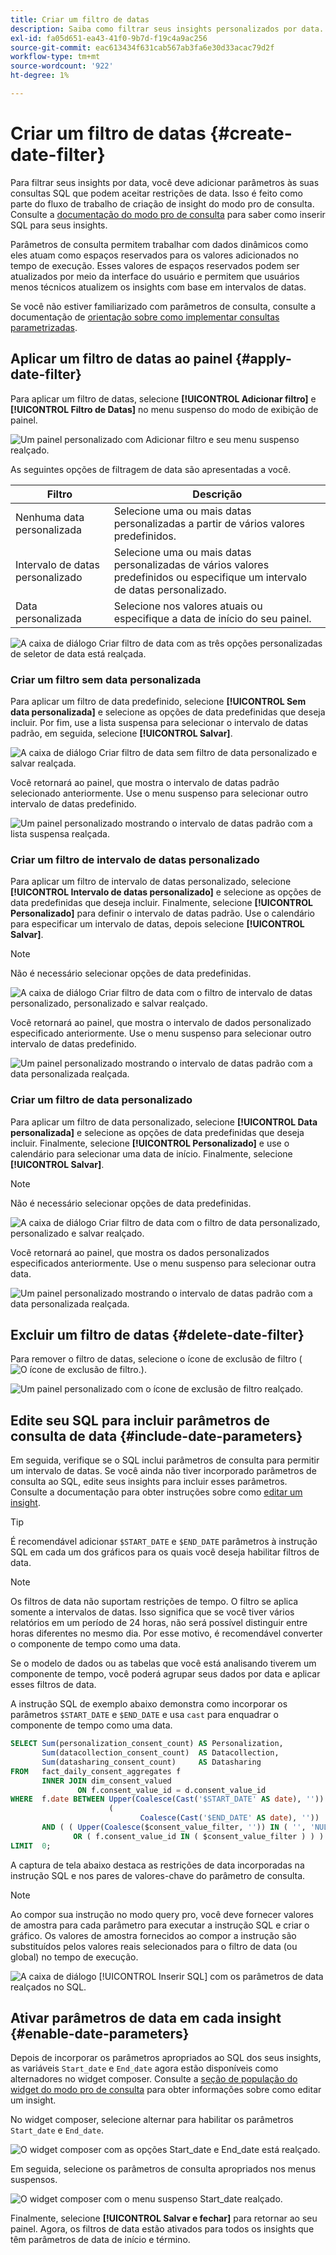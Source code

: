 ```yaml
---
title: Criar um filtro de datas
description: Saiba como filtrar seus insights personalizados por data.
exl-id: fa05d651-ea43-41f0-9b7d-f19c4a9ac256
source-git-commit: eac613434f631cab567ab3fa6e30d33acac79d2f
workflow-type: tm+mt
source-wordcount: '922'
ht-degree: 1%

---
```


# Criar um filtro de datas {#create-date-filter}

Para filtrar seus insights por data, você deve adicionar parâmetros às suas consultas SQL que podem aceitar restrições de data. Isso é feito como parte do fluxo de trabalho de criação de insight do modo pro de consulta. Consulte a [documentação do modo pro de consulta](../overview.md#query-pro-mode) para saber como inserir SQL para seus insights.

Parâmetros de consulta permitem trabalhar com dados dinâmicos como eles atuam como espaços reservados para os valores adicionados no tempo de execução. Esses valores de espaços reservados podem ser atualizados por meio da interface do usuário e permitem que usuários menos técnicos atualizem os insights com base em intervalos de datas.

Se você não estiver familiarizado com parâmetros de consulta, consulte a documentação de [orientação sobre como implementar consultas parametrizadas](../../../query-service/ui/parameterized-queries.md).

## Aplicar um filtro de datas ao painel {#apply-date-filter}

Para aplicar um filtro de datas, selecione **[!UICONTROL Adicionar filtro]** e **[!UICONTROL Filtro de Datas]** no menu suspenso do modo de exibição de painel.

![Um painel personalizado com Adicionar filtro e seu menu suspenso realçado.](../../images/sql-insights-query-pro-mode/add-filter.png)

As seguintes opções de filtragem de data são apresentadas a você.

| Filtro | Descrição |
| --- | --- |
| Nenhuma data personalizada | Selecione uma ou mais datas personalizadas a partir de vários valores predefinidos. |
| Intervalo de datas personalizado | Selecione uma ou mais datas personalizadas de vários valores predefinidos ou especifique um intervalo de datas personalizado. |
| Data personalizada | Selecione nos valores atuais ou especifique a data de início do seu painel. |

![A caixa de diálogo Criar filtro de data com as três opções personalizadas de seletor de data está realçada.](../../images/sql-insights-query-pro-mode/create-date-filter.png)

### Criar um filtro sem data personalizada

Para aplicar um filtro de data predefinido, selecione **[!UICONTROL Sem data personalizada]** e selecione as opções de data predefinidas que deseja incluir. Por fim, use a lista suspensa para selecionar o intervalo de datas padrão, em seguida, selecione **[!UICONTROL Salvar]**.

![A caixa de diálogo Criar filtro de data sem filtro de data personalizado e salvar realçada.](../../images/sql-insights-query-pro-mode/no-custom-date-filter.png)

Você retornará ao painel, que mostra o intervalo de datas padrão selecionado anteriormente. Use o menu suspenso para selecionar outro intervalo de datas predefinido.

![Um painel personalizado mostrando o intervalo de datas padrão com a lista suspensa realçada.](../../images/sql-insights-query-pro-mode/no-custom-date-filter-results.png)

### Criar um filtro de intervalo de datas personalizado

Para aplicar um filtro de intervalo de datas personalizado, selecione **[!UICONTROL Intervalo de datas personalizado]** e selecione as opções de data predefinidas que deseja incluir. Finalmente, selecione **[!UICONTROL Personalizado]** para definir o intervalo de datas padrão. Use o calendário para especificar um intervalo de datas, depois selecione **[!UICONTROL Salvar]**.

>[!NOTE]
>
>Não é necessário selecionar opções de data predefinidas.

![A caixa de diálogo Criar filtro de data com o filtro de intervalo de datas personalizado, personalizado e salvar realçado.](../../images/sql-insights-query-pro-mode/custom-date-range-filter.png)

Você retornará ao painel, que mostra o intervalo de dados personalizado especificado anteriormente. Use o menu suspenso para selecionar outro intervalo de datas predefinido.

![Um painel personalizado mostrando o intervalo de datas padrão com a data personalizada realçada.](../../images/sql-insights-query-pro-mode/custom-date-range-filter-results.png)

### Criar um filtro de data personalizado

Para aplicar um filtro de data personalizado, selecione **[!UICONTROL Data personalizada]** e selecione as opções de data predefinidas que deseja incluir. Finalmente, selecione **[!UICONTROL Personalizado]** e use o calendário para selecionar uma data de início. Finalmente, selecione **[!UICONTROL Salvar]**.

>[!NOTE]
>
>Não é necessário selecionar opções de data predefinidas.

![A caixa de diálogo Criar filtro de data com o filtro de data personalizado, personalizado e salvar realçado.](../../images/sql-insights-query-pro-mode/custom-date-filter.png)

Você retornará ao painel, que mostra os dados personalizados especificados anteriormente. Use o menu suspenso para selecionar outra data.

![Um painel personalizado mostrando o intervalo de datas padrão com a data personalizada realçada.](../../images/sql-insights-query-pro-mode/custom-date-filter-results.png)

## Excluir um filtro de datas {#delete-date-filter}

Para remover o filtro de datas, selecione o ícone de exclusão de filtro (![O ícone de exclusão de filtro.](/help/images/icons/filter-delete.png)).

![Um painel personalizado com o ícone de exclusão de filtro realçado.](../../images/sql-insights-query-pro-mode/delete-date-filter.png)

## Edite seu SQL para incluir parâmetros de consulta de data {#include-date-parameters}

Em seguida, verifique se o SQL inclui parâmetros de consulta para permitir um intervalo de datas. Se você ainda não tiver incorporado parâmetros de consulta ao SQL, edite seus insights para incluir esses parâmetros. Consulte a documentação para obter instruções sobre como [editar um insight](../overview.md#edit).

>[!TIP]
>
>É recomendável adicionar `$START_DATE` e `$END_DATE` parâmetros à instrução SQL em cada um dos gráficos para os quais você deseja habilitar filtros de data.

>[!NOTE]
>
>Os filtros de data não suportam restrições de tempo. O filtro se aplica somente a intervalos de datas. Isso significa que se você tiver vários relatórios em um período de 24 horas, não será possível distinguir entre horas diferentes no mesmo dia. Por esse motivo, é recomendável converter o componente de tempo como uma data.

Se o modelo de dados ou as tabelas que você está analisando tiverem um componente de tempo, você poderá agrupar seus dados por data e aplicar esses filtros de data.

A instrução SQL de exemplo abaixo demonstra como incorporar os parâmetros `$START_DATE` e `$END_DATE` e usa `cast` para enquadrar o componente de tempo como uma data.

```sql
SELECT Sum(personalization_consent_count) AS Personalization,
       Sum(datacollection_consent_count)  AS Datacollection,
       Sum(datasharing_consent_count)     AS Datasharing
FROM   fact_daily_consent_aggregates f
       INNER JOIN dim_consent_valued
               ON f.consent_value_id = d.consent_value_id
WHERE  f.date BETWEEN Upper(Coalesce(Cast('$START_DATE' AS date), '')) AND Upper
                      (
                             Coalesce(Cast('$END_DATE' AS date), ''))
       AND ( ( Upper(Coalesce($consent_value_filter, '')) IN ( '', 'NULL' ) )
              OR ( f.consent_value_id IN ( $consent_value_filter ) ) )
LIMIT  0; 
```

A captura de tela abaixo destaca as restrições de data incorporadas na instrução SQL e nos pares de valores-chave do parâmetro de consulta.

>[!NOTE]
>
>Ao compor sua instrução no modo query pro, você deve fornecer valores de amostra para cada parâmetro para executar a instrução SQL e criar o gráfico. Os valores de amostra fornecidos ao compor a instrução são substituídos pelos valores reais selecionados para o filtro de data (ou global) no tempo de execução.

![A caixa de diálogo [!UICONTROL Inserir SQL] com os parâmetros de data realçados no SQL.](../../images/sql-insights-query-pro-mode/sql-date-parameters.png)

## Ativar parâmetros de data em cada insight {#enable-date-parameters}

Depois de incorporar os parâmetros apropriados ao SQL dos seus insights, as variáveis `Start_date` e `End_date` agora estão disponíveis como alternadores no widget composer. Consulte a [seção de população do widget do modo pro de consulta](../overview.md#populate-widget) para obter informações sobre como editar um insight.

No widget composer, selecione alternar para habilitar os parâmetros `Start_date` e `End_date`.

![O widget composer com as opções Start_date e End_date está realçado.](../../images/sql-insights-query-pro-mode/widget-composer-date-filter-toggles.png)

Em seguida, selecione os parâmetros de consulta apropriados nos menus suspensos.

![O widget composer com o menu suspenso Start_date realçado.](../../images/sql-insights-query-pro-mode/widget-composer-date-filter-dropdown.png)

Finalmente, selecione **[!UICONTROL Salvar e fechar]** para retornar ao seu painel. Agora, os filtros de data estão ativados para todos os insights que têm parâmetros de data de início e término.
